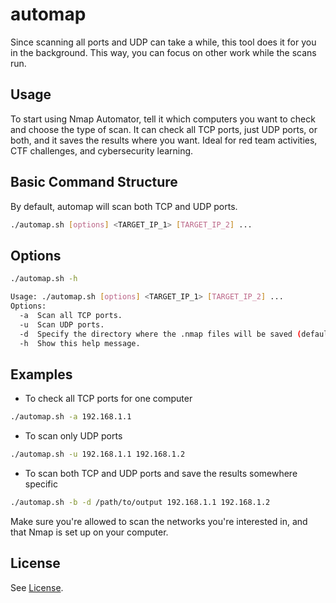 # automap

Since scanning all ports and UDP can take a while, this tool does it for you in the background. This way, you can focus on other work while the scans run.

## Usage

To start using Nmap Automator, tell it which computers you want to check and choose the type of scan. It can check all TCP ports, just UDP ports, or both, and it saves the results where you want. Ideal for red team activities, CTF challenges, and cybersecurity learning.

## Basic Command Structure
By default, automap will scan both TCP and UDP ports.

```bash
./automap.sh [options] <TARGET_IP_1> [TARGET_IP_2] ...
```

## Options
```bash
./automap.sh -h                                                          

Usage: ./automap.sh [options] <TARGET_IP_1> [TARGET_IP_2] ...
Options:
  -a  Scan all TCP ports.
  -u  Scan UDP ports.
  -d  Specify the directory where the .nmap files will be saved (default is the current directory).
  -h  Show this help message.
```

## Examples
* To check all TCP ports for one computer
```bash
./automap.sh -a 192.168.1.1
```

* To scan only UDP ports
```bash
./automap.sh -u 192.168.1.1 192.168.1.2
```

* To scan both TCP and UDP ports and save the results somewhere specific
```bash
./automap.sh -b -d /path/to/output 192.168.1.1 192.168.1.2
```

Make sure you're allowed to scan the networks you're interested in, and that Nmap is set up on your computer.

## License

See [License](LICENSE).